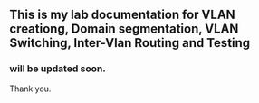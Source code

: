 ## This is my lab documentation for VLAN creationg, Domain segmentation, VLAN Switching, Inter-Vlan Routing and Testing

### will be updated soon. 

Thank you.
